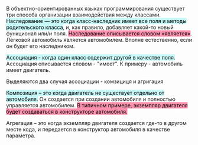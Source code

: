В объектно-ориентированных языках программирования существует три способа организации взаимодействия между классами. <mark style="background: #ABF7F7A6;">Наследование — это когда класс-наследник имеет все поля и методы родительского класса</mark>, и, как правило, добавляет какой-то новый функционал или/и поля. <mark style="background: #FF5582A6;">Наследование описывается словом «является»</mark>. Легковой автомобиль является автомобилем. Вполне естественно, если он будет его наследником.

<mark style="background: #ABF7F7A6;">Ассоциация - когда один класс содержит другой в качестве поля.</mark> Ассоциация описывается словом - "имеет". К примеру - автомобиль имеет двигатель.

Выделяются два случая ассоциации - комзициця и агригация

<mark style="background: #ABF7F7A6;">Композиция – это когда двигатель не существует отдельно от автомобиля.</mark> Он создается при создании автомобиля и полностью управляется автомобилем. <mark style="background: #FF5582A6;">В типичном примере, экземпляр двигателя будет создаваться в конструкторе автомобиля.</mark>

Агрегация – это когда экземпляр двигателя создается где-то в другом месте кода, и передается в конструктор автомобиля в качестве параметра.



